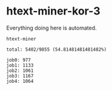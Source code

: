 # htext-miner-kor-3

Everything doing here is automated.

```
htext-miner

total: 5402/9855 (54.81481481481482%)

job0: 977
job1: 1133
job2: 1061
job3: 1167
job4: 1064
```